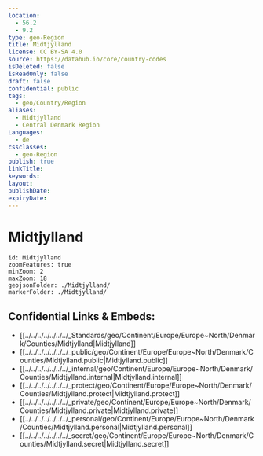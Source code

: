 ```yaml
---
location:
  - 56.2
  - 9.2
type: geo-Region
title: Midtjylland
license: CC BY-SA 4.0
source: https://datahub.io/core/country-codes
isDeleted: false
isReadOnly: false
draft: false
confidential: public
tags:
  - geo/Country/Region
aliases:
  - Midtjylland
  - Central Denmark Region
Languages:
  - de
cssclasses:
  - geo-Region
publish: true
linkTitle: 
keywords: 
layout: 
publishDate: 
expiryDate:
---
```


# Midtjylland

```leaflet
id: Midtjylland
zoomFeatures: true 
minZoom: 2 
maxZoom: 18
geojsonFolder: ./Midtjylland/
markerFolder: ./Midtjylland/
```


## Confidential Links & Embeds: 
- [[../../../../../../../_Standards/geo/Continent/Europe/Europe~North/Denmark/Counties/Midtjylland|Midtjylland]] 
- [[../../../../../../../_public/geo/Continent/Europe/Europe~North/Denmark/Counties/Midtjylland.public|Midtjylland.public]] 
- [[../../../../../../../_internal/geo/Continent/Europe/Europe~North/Denmark/Counties/Midtjylland.internal|Midtjylland.internal]] 
- [[../../../../../../../_protect/geo/Continent/Europe/Europe~North/Denmark/Counties/Midtjylland.protect|Midtjylland.protect]] 
- [[../../../../../../../_private/geo/Continent/Europe/Europe~North/Denmark/Counties/Midtjylland.private|Midtjylland.private]] 
- [[../../../../../../../_personal/geo/Continent/Europe/Europe~North/Denmark/Counties/Midtjylland.personal|Midtjylland.personal]] 
- [[../../../../../../../_secret/geo/Continent/Europe/Europe~North/Denmark/Counties/Midtjylland.secret|Midtjylland.secret]] 

